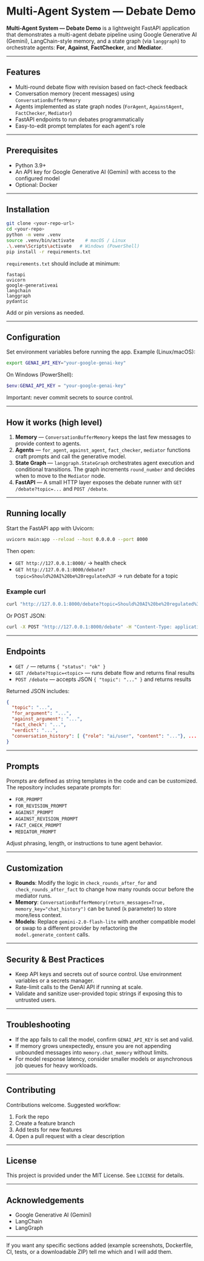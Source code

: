 # Multi-Agent System — Debate Demo  
   
**Multi-Agent System — Debate Demo** is a lightweight FastAPI application that demonstrates a multi-agent debate pipeline using Google Generative AI (Gemini), LangChain-style memory, and a state graph (via `langgraph`) to orchestrate agents: **For**, **Against**, **FactChecker**, and **Mediator**.

--- 
    
## Features 
 
- Multi-round debate flow with revision based on fact-check feedback
- Conversation memory (recent messages) using `ConversationBufferMemory`
- Agents implemented as state graph nodes (`ForAgent`, `AgainstAgent`, `FactChecker`, `Mediator`)
- FastAPI endpoints to run debates programmatically
- Easy-to-edit prompt templates for each agent's role

---

## Prerequisites

- Python 3.9+
- An API key for Google Generative AI (Gemini) with access to the configured model
- Optional: Docker

---

## Installation

```bash
git clone <your-repo-url>
cd <your-repo>
python -m venv .venv
source .venv/bin/activate    # macOS / Linux
.\.venv\Scripts\activate   # Windows (PowerShell)
pip install -r requirements.txt
```

`requirements.txt` should include at minimum:

```
fastapi
uvicorn
google-generativeai
langchain
langgraph
pydantic
```

Add or pin versions as needed.

---

## Configuration

Set environment variables before running the app. Example (Linux/macOS):

```bash
export GENAI_API_KEY="your-google-genai-key"
```

On Windows (PowerShell):

```powershell
$env:GENAI_API_KEY = "your-google-genai-key"
```

Important: never commit secrets to source control.

---

## How it works (high level)

1. **Memory** — `ConversationBufferMemory` keeps the last few messages to provide context to agents.
2. **Agents** — `for_agent`, `against_agent`, `fact_checker`, `mediator` functions craft prompts and call the generative model.
3. **State Graph** — `langgraph.StateGraph` orchestrates agent execution and conditional transitions. The graph increments `round_number` and decides when to move to the `Mediator` node.
4. **FastAPI** — A small HTTP layer exposes the debate runner with `GET /debate?topic=...` and `POST /debate`.

---

## Running locally

Start the FastAPI app with Uvicorn:

```bash
uvicorn main:app --reload --host 0.0.0.0 --port 8000
```

Then open:

- `GET http://127.0.0.1:8000/` → health check
- `GET http://127.0.0.1:8000/debate?topic=Should%20AI%20be%20regulated%3F` → run debate for a topic

### Example curl

```bash
curl "http://127.0.0.1:8000/debate?topic=Should%20AI%20be%20regulated%3F"
```

Or POST JSON:

```bash
curl -X POST "http://127.0.0.1:8000/debate" -H "Content-Type: application/json" -d '{"topic":"Should AI be regulated by governments?"}'
```

---

## Endpoints

- `GET /` — returns `{ "status": "ok" }`
- `GET /debate?topic=<topic>` — runs debate flow and returns final results
- `POST /debate` — accepts JSON `{ "topic": "..." }` and returns results

Returned JSON includes:

```json
{
  "topic": "...",
  "for_argument": "...",
  "against_argument": "...",
  "fact_check": "...",
  "verdict": "...",
  "conversation_history": [ {"role": "ai/user", "content": "..."}, ... ]
}
```

---

## Prompts

Prompts are defined as string templates in the code and can be customized. The repository includes separate prompts for:

- `FOR_PROMPT`
- `FOR_REVISION_PROMPT`
- `AGAINST_PROMPT`
- `AGAINST_REVISION_PROMPT`
- `FACT_CHECK_PROMPT`
- `MEDIATOR_PROMPT`

Adjust phrasing, length, or instructions to tune agent behavior.

---

## Customization

- **Rounds**: Modify the logic in `check_rounds_after_for` and `check_rounds_after_fact` to change how many rounds occur before the mediator runs.
- **Memory**: `ConversationBufferMemory(return_messages=True, memory_key="chat_history")` can be tuned (`k` parameter) to store more/less context.
- **Models**: Replace `gemini-2.0-flash-lite` with another compatible model or swap to a different provider by refactoring the `model.generate_content` calls.

---

## Security & Best Practices

- Keep API keys and secrets out of source control. Use environment variables or a secrets manager.
- Rate-limit calls to the GenAI API if running at scale.
- Validate and sanitize user-provided topic strings if exposing this to untrusted users.

---

## Troubleshooting

- If the app fails to call the model, confirm `GENAI_API_KEY` is set and valid.
- If memory grows unexpectedly, ensure you are not appending unbounded messages into `memory.chat_memory` without limits.
- For model response latency, consider smaller models or asynchronous job queues for heavy workloads.

---

## Contributing

Contributions welcome. Suggested workflow:

1. Fork the repo
2. Create a feature branch
3. Add tests for new features
4. Open a pull request with a clear description

---

## License

This project is provided under the MIT License. See `LICENSE` for details.

---

## Acknowledgements

- Google Generative AI (Gemini)
- LangChain
- LangGraph

---

If you want any specific sections added (example screenshots, Dockerfile, CI, tests, or a downloadable ZIP) tell me which and I will add them.

